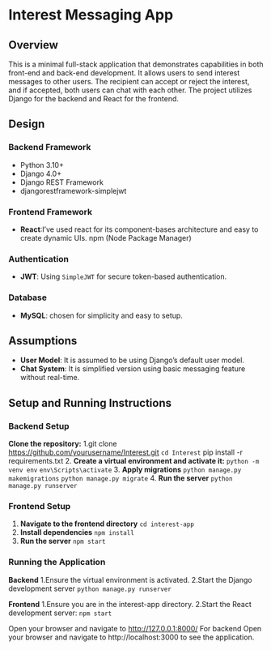  # Interest Messaging App

## Overview
This is a minimal full-stack application that demonstrates capabilities in both front-end and back-end development. It allows users to send interest messages to other users. The recipient can accept or reject the interest, and if accepted, both users can chat with each other. The project utilizes Django for the backend and React for the frontend.

## Design 

### Backend Framework
- Python 3.10+
- Django 4.0+
- Django REST Framework
- djangorestframework-simplejwt

### Frontend Framework
- **React**:I’ve used react for its component-bases architecture and easy to create dynamic UIs.
    npm (Node Package Manager)

### Authentication
- **JWT**: Using `SimpleJWT` for secure token-based authentication.

### Database
- **MySQL**: chosen for simplicity and easy to setup.

## Assumptions

- **User Model**: It is assumed to be using Django’s default user model.
- **Chat System**:  It is simplified version using basic messaging feature without real-time.

## Setup and Running Instructions

### Backend Setup

**Clone the repository:**
   1.git clone https://github.com/yourusername/Interest.git
   `cd Interest`
   pip install -r requirements.txt
2. **Create a virtual environment and activate it:**
  `python -m venv env`
  `env\Scripts\activate`
3. **Apply migrations**
  `python manage.py makemigrations`
  `python manage.py migrate`
4. **Run the server**
  `python manage.py runserver`

### Frontend Setup

1. **Navigate to the frontend directory**
  `cd interest-app`
2. **Install dependencies**
  `npm install`
3. **Run the server**
  `npm start`

### Running the Application
**Backend**
1.Ensure the virtual environment is activated.
2.Start the Django development server
`python manage.py runserver`

**Frontend**
1.Ensure you are in the interest-app directory.
2.Start the React development server:
`npm start`


Open your browser and navigate to http://127.0.0.1:8000/ For backend
Open your browser and navigate to http://localhost:3000 to see the application.
